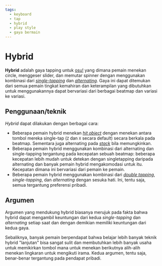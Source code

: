 ```yaml
---
tags:
  - keyboard
  - tap
  - hybrid
  - play style
  - gaya bermain
---
```


# Hybrid

**Hybrid** adalah gaya tapping untuk [osu!](/wiki/Game_mode/osu!) yang dimana pemain menekan circle, menggeser slider, dan memutar spinner dengan menggunakan kombinasi dari [*single-tapping*](/wiki/Play_style/Single-tapping) dan [*alternating*](/wiki/Play_style/Alternating). Gaya ini dapat ditemukan dari semua pemain tingkat kemahiran dan keterampilan yang dibutuhkan untuk menggunakannya dapat bervariasi dari berbagai beatmap dan variasi ke variasi.

## Penggunaan/teknik

*Hybrid* dapat dilakukan dengan berbagai cara:

- Beberapa pemain hybrid menekan [*hit object*](/wiki/Hit_object) dengan menekan antara tombol mereka single-tap (`Z` dan `X` secara default) secara berkala pada beatmap. Sementara juga alternating pada [*stack*](/wiki/Mapping_techniques/Stack) bila memungkinkan.
- Beberapa pemain hybrid menggunakan kombinasi dari alternating dan single-tapping tergantung pada kecepatan sebuah beatmap: beberapa kecepatan lebih mudah untuk detekan dengan singletapping daripada alternating dan banyak pemain hybrid mengakomodasi untuk itu. Kecepatan dimana ini bervariasi dari pemain ke pemain.
- Beberapa pemain hybrid menggunakan kombinasi dari [*double tapping*](/wiki/Play_style/Double_tapping), *single-tapping*, dan *alternating* dengan sesuka hati. Ini, tentu saja, semua tergantung preferensi pribadi.

## Argumen

Argumen yang mendukung hybrid biasanya merujuk pada fakta bahwa hybrid dapat mengambil keuntungan dari kedua *single-tapping* dan *alternating* setiap saat dan dengan demikian memiliki keuntungan dari kedua gaya.

Sebaliknya, banyak pemain berpendapat bahwa belajar lebih banyak teknik hybrid "lanjutan" bisa sangat sulit dan membutuhkan lebih banyak usaha untuk memikirkan tombol mana untuk menekan berikutnya alih-alih menekan lingkaran untuk mengikuti irama. Kedua argumen, tentu saja, benar-benar tergantung pada pendapat pribadi.
